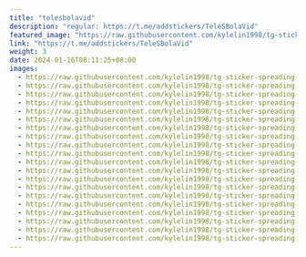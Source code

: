 ```yaml
---
title: "telesbolavid"
description: "regular: https://t.me/addstickers/TeleSBolaVid"
featured_image: "https://raw.githubusercontent.com/kylelin1998/tg-sticker-spreading-worldwide-images/main/img/283f88b6-717a-4fbd-9cd4-707e68438864.jpg"
link: "https://t.me/addstickers/TeleSBolaVid"
weight: 3
date: 2024-01-16T08:11:25+08:00
images:
  - https://raw.githubusercontent.com/kylelin1998/tg-sticker-spreading-worldwide-images/main/img/283f88b6-717a-4fbd-9cd4-707e68438864.jpg
  - https://raw.githubusercontent.com/kylelin1998/tg-sticker-spreading-worldwide-images/main/img/e91bb25f-0b7c-4a94-aa3e-31cd4eb1f14f.jpg
  - https://raw.githubusercontent.com/kylelin1998/tg-sticker-spreading-worldwide-images/main/img/ee781a7b-ee01-4ef1-949c-9d72b9f2de06.jpg
  - https://raw.githubusercontent.com/kylelin1998/tg-sticker-spreading-worldwide-images/main/img/343831e3-2bff-4e02-a871-4ca66a056717.jpg
  - https://raw.githubusercontent.com/kylelin1998/tg-sticker-spreading-worldwide-images/main/img/5c4e596a-f9d8-4a03-8df1-9f1303274f6d.jpg
  - https://raw.githubusercontent.com/kylelin1998/tg-sticker-spreading-worldwide-images/main/img/accd3d10-376b-4ee1-bb1c-a0be8e1ce51b.jpg
  - https://raw.githubusercontent.com/kylelin1998/tg-sticker-spreading-worldwide-images/main/img/3773fb7c-dab4-475a-a840-4d28e057c2cf.jpg
  - https://raw.githubusercontent.com/kylelin1998/tg-sticker-spreading-worldwide-images/main/img/a18070cb-fd51-49ff-a8e3-7210528a8b16.jpg
  - https://raw.githubusercontent.com/kylelin1998/tg-sticker-spreading-worldwide-images/main/img/a09d262d-b1b5-4098-95bb-536b4f58968f.jpg
  - https://raw.githubusercontent.com/kylelin1998/tg-sticker-spreading-worldwide-images/main/img/ef49e289-51d8-46fa-b4d6-df46e198e25a.jpg
  - https://raw.githubusercontent.com/kylelin1998/tg-sticker-spreading-worldwide-images/main/img/4446c3ac-19f1-4c36-b26e-88318928e5d7.jpg
  - https://raw.githubusercontent.com/kylelin1998/tg-sticker-spreading-worldwide-images/main/img/0404e5e9-5513-45cd-8b64-3f6d44079b84.jpg
  - https://raw.githubusercontent.com/kylelin1998/tg-sticker-spreading-worldwide-images/main/img/75a88dc2-13d4-422d-97df-161f10fedb07.jpg
  - https://raw.githubusercontent.com/kylelin1998/tg-sticker-spreading-worldwide-images/main/img/5048f452-a42b-4b7e-a134-5e16443fccda.jpg
  - https://raw.githubusercontent.com/kylelin1998/tg-sticker-spreading-worldwide-images/main/img/01d4ac6a-551b-40f1-83fd-e1957bfea71b.jpg
  - https://raw.githubusercontent.com/kylelin1998/tg-sticker-spreading-worldwide-images/main/img/3ff3cafd-0c02-465f-bec4-fa1785146989.jpg
  - https://raw.githubusercontent.com/kylelin1998/tg-sticker-spreading-worldwide-images/main/img/3206d1a9-e825-444b-9440-c5eae186db59.jpg
  - https://raw.githubusercontent.com/kylelin1998/tg-sticker-spreading-worldwide-images/main/img/71e6365c-b174-4a41-82cc-62e5b61a2851.jpg
  - https://raw.githubusercontent.com/kylelin1998/tg-sticker-spreading-worldwide-images/main/img/b44f370b-c7cf-469d-92e8-b7f7503aa716.jpg
  - https://raw.githubusercontent.com/kylelin1998/tg-sticker-spreading-worldwide-images/main/img/958d1936-4992-4fa5-859c-0264bf5032e3.jpg
---
```

